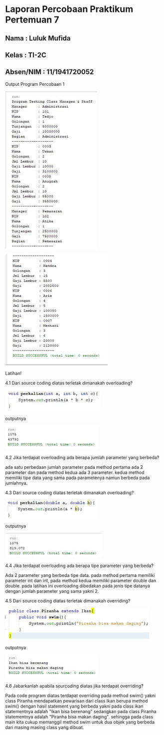 # Laporan Percobaan Praktikum Pertemuan 7

## Nama : Luluk Mufida

## Kelas : TI-2C

## Absen/NIM : 11/1941720052

Output Program Percobaan 1

![output](https://github.com/LulukMufida015/PBO-1941720052/blob/master/pertemuan9/img/P1a.JPG)

![output](https://github.com/LulukMufida015/PBO-1941720052/blob/master/pertemuan9/img/P1b.JPG)

Latihan!

4.1 Dari source coding diatas terletak dimanakah overloading?

![output](https://github.com/LulukMufida015/PBO-1941720052/blob/master/pertemuan9/img/jwbL4.1.JPG)

outputnya


![output](https://github.com/LulukMufida015/PBO-1941720052/blob/master/pertemuan9/img/outL4.1.JPG)

4.2 Jika terdapat overloading ada berapa jumlah parameter yang berbeda?

ada satu perbedaan jumlah parameter pada method pertama ada 2 parameter dan pada method kedua ada 3 parameter. kedua method memiliki tipe data yang sama pada parametenya namun berbeda pada jumlahnya.

4.3 Dari source coding diatas terletak dimanakah overloading?

![output](https://github.com/LulukMufida015/PBO-1941720052/blob/master/pertemuan9/img/jwbL4.3.JPG)

outputnya

![output](https://github.com/LulukMufida015/PBO-1941720052/blob/master/pertemuan9/img/outL4.3.JPG)

4.4 Jika terdapat overloading ada berapa tipe parameter yang berbeda?

Ada 2 parameter yang berbeda tipe data. pada method pertama memiliki parameter int dan int, pada method kedua memiliki parameter double dan double. pada latihan ini overloading dibedakan pada jenis tipe datanya dengan jumlah parameter yang sama yakni 2.

4.5 Dari source coding diatas terletak dimanakah overriding?

![output](https://github.com/LulukMufida015/PBO-1941720052/blob/master/pertemuan9/img/jwbL4.5.JPG)

outputnya

![output](https://github.com/LulukMufida015/PBO-1941720052/blob/master/pertemuan9/img/outL4.5.JPG)

4.6 Jabarkanlah apabila sourcoding diatas jika terdapat overriding?

Pada code program diatas terdapat overriding pada method swim() yakni class Piranha mendapatkan pewarisan dari class Ikan berupa method swim() dengan hasil statement yang berbeda yakni pada class ikan statementnya adalah "Ikan bisa berenang" sedangkan pada class Piranha statementnya adalah "Piranha bisa makan daging". sehingga pada class main kita cukup memanggil method swim untuk dua objek yang berbeda dari masing masing class yang dibuat.